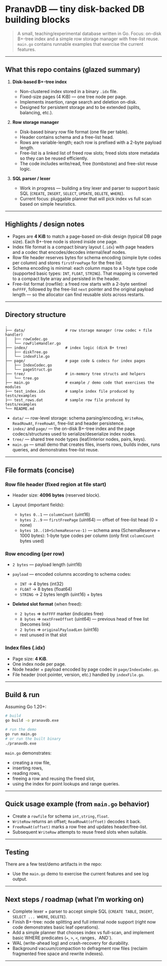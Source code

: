 # PranavDB — tiny disk-backed DB building blocks

> A small, teaching/experimental database written in Go.
> Focus: on-disk B+-tree index and a simple row storage manager with free-list reuse.
> `main.go` contains runnable examples that exercise the current features.

---

## What this repo contains (glazed summary)

1. **Disk-based B+-tree index**

   * Non-clustered index stored in a binary `.idx` file.
   * Fixed-size pages (4 KiB) — one tree node per page.
   * Implements insertion, range search and deletion on-disk.
   * Designed for persistent storage and to be extended (splits, balancing, etc.).

2. **Row storage manager**

   * Disk-based binary row file format (one file per table).
   * Header contains schema and a free-list head.
   * Rows are variable-length; each row is prefixed with a 2-byte payload length.
   * Free-list is a linked list of freed row slots; freed slots store metadata so they can be reused efficiently.
   * The code includes write/read, free (tombstone) and free-slot reuse logic.

3. **SQL parser / lexer**

   * Work in progress — building a tiny lexer and parser to support basic SQL (`CREATE`, `INSERT`, `SELECT`, `UPDATE`, `DELETE`, `WHERE`).
   * Current focus: pluggable planner that will pick index vs full scan based on simple heuristics.

---

## Highlights / design notes

* Pages are **4 KiB** to match a page-based on-disk design (typical DB page size). Each B+-tree node is stored inside one page.
* Index file format is a compact binary layout (`.idx`) with page headers and a codec that encodes/decodes internal/leaf nodes.
* Row file header reserves bytes for schema encoding (simple byte codes per column) and stores `firstFreePage` for the free list.
* Schema encoding is minimal: each column maps to a 1-byte type code (supported basic types: `INT`, `FLOAT`, `STRING`). That mapping is converted to a compact byte array and persisted in the header.
* Free-list format (rowfile): a freed row starts with a 2-byte sentinel `0xFFFF`, followed by the free-list `next` pointer and the original payload length — so the allocator can find reusable slots across restarts.

---

## Directory structure

```
.
├── data/                  # row storage manager (row codec + file handler)
│   ├── rowCodec.go
│   └── rowFileHandler.go
├── index/                 # index logic (disk B+ tree)
│   ├── diskTree.go
│   └── indexFile.go
├── page/                  # page code & codecs for index pages
│   ├── IndexCodec.go
│   └── pageStruct.go
├── tree/                  # in-memory tree structs and helpers
│   └── tree.go
├── main.go                # example / demo code that exercises the modules
├── test_index.idx         # sample index file produced by tests/examples
├── test_rows.dat          # sample row file produced by tests/examples
└── README.md
```

* `data/` — row-level storage: schema parsing/encoding, `WriteRow`, `ReadRowAt`, `FreeRowAt`, free-list and header persistence.
* `index/` and `page/` — the on-disk B+-tree index and the page codecs/structures used to serialize/deserialize index nodes.
* `tree/` — shared tree node types (leaf/interior nodes, pairs, keys).
* `main.go` — small demo that creates files, inserts rows, builds index, runs queries, and demonstrates free-list reuse.

---

## File formats (concise)

### Row file header (fixed region at file start)

* Header size: **4096 bytes** (reserved block).
* Layout (important fields):

  * `bytes 0..1`   — `columnCount` (uint16)
  * `bytes 2..9`   — `firstFreePage` (uint64) — offset of free-list head (0 = none)
  * `bytes 10..(10+SchemaReserve-1)` — schema area (SchemaReserve = 1000 bytes): 1-byte type codes per column (only first `columnCount` bytes used)

### Row encoding (per row)

* `2 bytes` — payload length (uint16)
* `payload` — encoded columns according to schema codes:

  * `INT` → 4 bytes (int32)
  * `FLOAT` → 8 bytes (float64)
  * `STRING` → 2 bytes length (uint16) + bytes
* **Deleted slot format** (when freed):

  * `2 bytes` => `0xFFFF` marker (indicates free)
  * `8 bytes` => `nextFreeOffset` (uint64) — previous head of free list (becomes link)
  * `2 bytes` => `originalPayloadLen` (uint16)
  * rest unused in that slot

### Index files (.idx)

* Page size: **4 KiB**.
* One index node per page.
* Node header + payload encoded by page codec in `page/IndexCodec.go`.
* File header (root pointer, version, etc.) handled by `indexFile.go`.

---

## Build & run

Assuming Go 1.20+:

```sh
# build
go build -o pranavdb.exe

# run the demo
go run main.go
# or run the built binary
./pranavdb.exe
```

`main.go` demonstrates:

* creating a row file,
* inserting rows,
* reading rows,
* freeing a row and reusing the freed slot,
* using the index for point lookups and range queries.

---

## Quick usage example (from `main.go` behavior)

* Create a `rowfile` for schema `int,string,float`.
* `WriteRow` returns an offset; `ReadRowAt(offset)` decodes it back.
* `FreeRowAt(offset)` marks a row free and updates header/free-list.
* Subsequent `WriteRow` attempts to reuse freed slots when suitable.

---

## Testing

There are a few test/demo artifacts in the repo:

* Use the `main.go` demo to exercise the current features and see log output.

---

## Next steps / roadmap (what I’m working on)

* Complete lexer + parser to accept simple SQL (`CREATE TABLE`, `INSERT`, `SELECT ... WHERE`, `DELETE`).
* Finish B+-tree: node splitting and full internal node support (right now code demonstrates basic leaf operations).
* Add a simple planner that chooses index vs full-scan, and implement basic WHERE predicates (`=`, `>`, `<`, ranges`, `AND\`).
* WAL (write-ahead log) and crash-recovery for durability.
* Background vacuum/compaction to defragment row files (reclaim fragmented free space and rewrite indexes).

---
